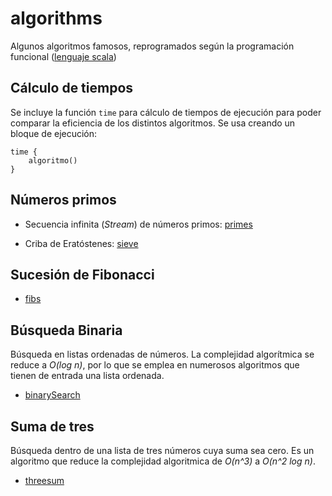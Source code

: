 algorithms
==========

Algunos algoritmos famosos, reprogramados según la programación funcional ([lenguaje scala][scala])



[scala]: http://scala-lang.org/ "The Scala Programming Language - official site"


## Cálculo de tiempos

Se incluye la función `time` para cálculo de tiempos de ejecución para poder comparar la eficiencia de los distintos algoritmos. Se usa creando un bloque de ejecución:

    time {
    	algoritmo()
    }


## Números primos

- Secuencia infinita (<em>Stream</em>) de números primos: [primes](https://github.com/chemacortes/algorithms/blob/master/src/main/scala/org/ch3m4/algorithms/primes/package.scala)

- Criba de Eratóstenes: [sieve](https://github.com/chemacortes/algorithms/blob/master/src/main/scala/org/ch3m4/algorithms/primes/sieve/package.scala)

## Sucesión de Fibonacci

- [fibs](https://github.com/chemacortes/algorithms/blob/master/src/main/scala/org/ch3m4/algorithms/fibs/package.scala)

## Búsqueda Binaria

Búsqueda en listas ordenadas de números. La complejidad algorítmica se reduce a <em>O(log n)</em>, por lo que se emplea en numerosos algoritmos que tienen de entrada una lista ordenada.

- [binarySearch](https://github.com/chemacortes/algorithms/tree/master/src/main/scala/org/ch3m4/algorithms/binarysearch)

## Suma de tres

Búsqueda dentro de una lista de tres números cuya suma sea cero. Es un algoritmo que reduce la complejidad algoritmica de <em>O(n^3)</em> a <em>O(n^2 log n)</em>.

- [threesum](https://github.com/chemacortes/algorithms/blob/master/src/main/scala/org/ch3m4/algorithms/threesum/package.scala)